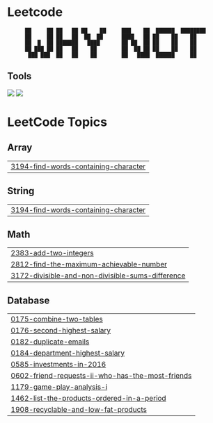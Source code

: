 # Leetcode

<div align = "center">

```
██     ██ ██   ██ ██    ██     ███    ██  ██████  ████████ 
██     ██ ██   ██  ██  ██      ████   ██ ██    ██    ██    
██  █  ██ ███████   ████       ██ ██  ██ ██    ██    ██    
██ ███ ██ ██   ██    ██        ██  ██ ██ ██    ██    ██    
 ███ ███  ██   ██    ██        ██   ████  ██████     ██    

```                                                                                                     
</div>      
<h2>Tools</h2>
<p>
  <img src="https://skillicons.dev/icons?i=java" />
  <img src="https://skillicons.dev/icons?i=mysql" />
</p>

<!---LeetCode Topics Start-->
# LeetCode Topics
## Array
|  |
| ------- |
| [3194-find-words-containing-character](https://github.com/roulaaa/Leetcode/tree/master/3194-find-words-containing-character) |
## String
|  |
| ------- |
| [3194-find-words-containing-character](https://github.com/roulaaa/Leetcode/tree/master/3194-find-words-containing-character) |
## Math
|  |
| ------- |
| [2383-add-two-integers](https://github.com/roulaaa/Leetcode/tree/master/2383-add-two-integers) |
| [2812-find-the-maximum-achievable-number](https://github.com/roulaaa/Leetcode/tree/master/2812-find-the-maximum-achievable-number) |
| [3172-divisible-and-non-divisible-sums-difference](https://github.com/roulaaa/Leetcode/tree/master/3172-divisible-and-non-divisible-sums-difference) |
## Database
|  |
| ------- |
| [0175-combine-two-tables](https://github.com/roulaaa/Leetcode/tree/master/0175-combine-two-tables) |
| [0176-second-highest-salary](https://github.com/roulaaa/Leetcode/tree/master/0176-second-highest-salary) |
| [0182-duplicate-emails](https://github.com/roulaaa/Leetcode/tree/master/0182-duplicate-emails) |
| [0184-department-highest-salary](https://github.com/roulaaa/Leetcode/tree/master/0184-department-highest-salary) |
| [0585-investments-in-2016](https://github.com/roulaaa/Leetcode/tree/master/0585-investments-in-2016) |
| [0602-friend-requests-ii-who-has-the-most-friends](https://github.com/roulaaa/Leetcode/tree/master/0602-friend-requests-ii-who-has-the-most-friends) |
| [1179-game-play-analysis-i](https://github.com/roulaaa/Leetcode/tree/master/1179-game-play-analysis-i) |
| [1462-list-the-products-ordered-in-a-period](https://github.com/roulaaa/Leetcode/tree/master/1462-list-the-products-ordered-in-a-period) |
| [1908-recyclable-and-low-fat-products](https://github.com/roulaaa/Leetcode/tree/master/1908-recyclable-and-low-fat-products) |
<!---LeetCode Topics End-->